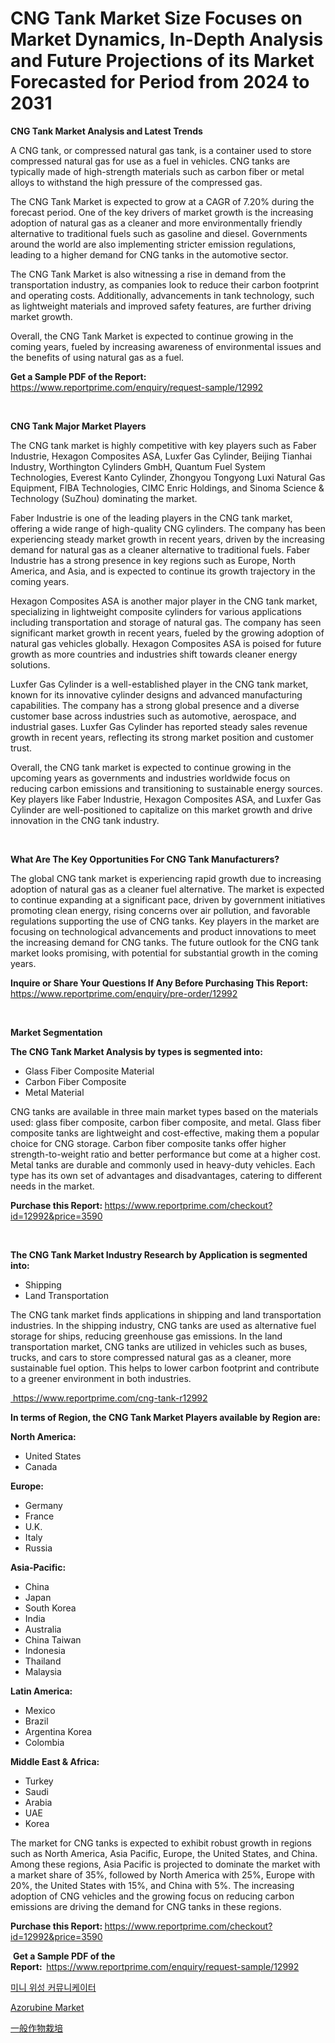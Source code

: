 <p><h1>CNG Tank Market Size Focuses on Market Dynamics, In-Depth Analysis and Future Projections of its Market Forecasted for Period from 2024 to 2031</h1></p><p><strong>CNG Tank Market Analysis and Latest Trends</strong></p>
<p><p>A CNG tank, or compressed natural gas tank, is a container used to store compressed natural gas for use as a fuel in vehicles. CNG tanks are typically made of high-strength materials such as carbon fiber or metal alloys to withstand the high pressure of the compressed gas.</p><p>The CNG Tank Market is expected to grow at a CAGR of 7.20% during the forecast period. One of the key drivers of market growth is the increasing adoption of natural gas as a cleaner and more environmentally friendly alternative to traditional fuels such as gasoline and diesel. Governments around the world are also implementing stricter emission regulations, leading to a higher demand for CNG tanks in the automotive sector.</p><p>The CNG Tank Market is also witnessing a rise in demand from the transportation industry, as companies look to reduce their carbon footprint and operating costs. Additionally, advancements in tank technology, such as lightweight materials and improved safety features, are further driving market growth.</p><p>Overall, the CNG Tank Market is expected to continue growing in the coming years, fueled by increasing awareness of environmental issues and the benefits of using natural gas as a fuel.</p></p>
<p><strong>Get a Sample PDF of the Report:&nbsp;</strong> <a href="https://www.reportprime.com/enquiry/request-sample/12992">https://www.reportprime.com/enquiry/request-sample/12992</a></p>
<p>&nbsp;</p>
<p><strong>CNG Tank Major Market Players</strong></p>
<p><p>The CNG tank market is highly competitive with key players such as Faber Industrie, Hexagon Composites ASA, Luxfer Gas Cylinder, Beijing Tianhai Industry, Worthington Cylinders GmbH, Quantum Fuel System Technologies, Everest Kanto Cylinder, Zhongyou Tongyong Luxi Natural Gas Equipment, FIBA Technologies, CIMC Enric Holdings, and Sinoma Science & Technology (SuZhou) dominating the market.</p><p>Faber Industrie is one of the leading players in the CNG tank market, offering a wide range of high-quality CNG cylinders. The company has been experiencing steady market growth in recent years, driven by the increasing demand for natural gas as a cleaner alternative to traditional fuels. Faber Industrie has a strong presence in key regions such as Europe, North America, and Asia, and is expected to continue its growth trajectory in the coming years.</p><p>Hexagon Composites ASA is another major player in the CNG tank market, specializing in lightweight composite cylinders for various applications including transportation and storage of natural gas. The company has seen significant market growth in recent years, fueled by the growing adoption of natural gas vehicles globally. Hexagon Composites ASA is poised for future growth as more countries and industries shift towards cleaner energy solutions.</p><p>Luxfer Gas Cylinder is a well-established player in the CNG tank market, known for its innovative cylinder designs and advanced manufacturing capabilities. The company has a strong global presence and a diverse customer base across industries such as automotive, aerospace, and industrial gases. Luxfer Gas Cylinder has reported steady sales revenue growth in recent years, reflecting its strong market position and customer trust.</p><p>Overall, the CNG tank market is expected to continue growing in the upcoming years as governments and industries worldwide focus on reducing carbon emissions and transitioning to sustainable energy sources. Key players like Faber Industrie, Hexagon Composites ASA, and Luxfer Gas Cylinder are well-positioned to capitalize on this market growth and drive innovation in the CNG tank industry.</p></p>
<p>&nbsp;</p>
<p><strong>What Are The Key Opportunities For CNG Tank Manufacturers?</strong></p>
<p><p>The global CNG tank market is experiencing rapid growth due to increasing adoption of natural gas as a cleaner fuel alternative. The market is expected to continue expanding at a significant pace, driven by government initiatives promoting clean energy, rising concerns over air pollution, and favorable regulations supporting the use of CNG tanks. Key players in the market are focusing on technological advancements and product innovations to meet the increasing demand for CNG tanks. The future outlook for the CNG tank market looks promising, with potential for substantial growth in the coming years.</p></p>
<p><strong>Inquire or Share Your Questions If Any Before Purchasing This Report:</strong> <a href="https://www.reportprime.com/enquiry/pre-order/12992">https://www.reportprime.com/enquiry/pre-order/12992</a></p>
<p>&nbsp;</p>
<p><strong>Market Segmentation</strong></p>
<p><strong>The CNG Tank Market Analysis by types is segmented into:</strong></p>
<p><ul><li>Glass Fiber Composite Material</li><li>Carbon Fiber Composite</li><li>Metal Material</li></ul></p>
<p><p>CNG tanks are available in three main market types based on the materials used: glass fiber composite, carbon fiber composite, and metal. Glass fiber composite tanks are lightweight and cost-effective, making them a popular choice for CNG storage. Carbon fiber composite tanks offer higher strength-to-weight ratio and better performance but come at a higher cost. Metal tanks are durable and commonly used in heavy-duty vehicles. Each type has its own set of advantages and disadvantages, catering to different needs in the market.</p></p>
<p><strong>Purchase this Report:&nbsp;</strong><a href="https://www.reportprime.com/checkout?id=12992&price=3590">https://www.reportprime.com/checkout?id=12992&price=3590</a></p>
<p>&nbsp;</p>
<p><strong>The CNG Tank Market Industry Research by Application is segmented into:</strong></p>
<p><ul><li>Shipping</li><li>Land Transportation</li></ul></p>
<p><p>The CNG tank market finds applications in shipping and land transportation industries. In the shipping industry, CNG tanks are used as alternative fuel storage for ships, reducing greenhouse gas emissions. In the land transportation market, CNG tanks are utilized in vehicles such as buses, trucks, and cars to store compressed natural gas as a cleaner, more sustainable fuel option. This helps to lower carbon footprint and contribute to a greener environment in both industries.</p></p>
<p><a href="https://www.reportprime.com/cng-tank-r12992">&nbsp;https://www.reportprime.com/cng-tank-r12992</a></p>
<p><strong>In terms of Region, the CNG Tank Market Players available by Region are:</strong></p>
<p>
    <p> <strong> North America: </strong>
        <ul>
            <li>United States</li>
            <li>Canada</li>
        </ul>
        </p> 
    <p> <strong> Europe: </strong>
        <ul>
            <li>Germany</li>
            <li>France</li>
            <li>U.K.</li>
            <li>Italy</li>
            <li>Russia</li>
        </ul>
        </p> 
    <p> <strong> Asia-Pacific: </strong>
        <ul>
            <li>China</li>
            <li>Japan</li>
            <li>South Korea</li>
            <li>India</li>
            <li>Australia</li>
            <li>China Taiwan</li>
            <li>Indonesia</li>
            <li>Thailand</li>
            <li>Malaysia</li>
        </ul>
        </p> 
    <p> <strong> Latin America: </strong>
        <ul>
            <li>Mexico</li>
            <li>Brazil</li>
            <li>Argentina Korea</li>
            <li>Colombia</li>
        </ul>
        </p> 
    <p> <strong> Middle East & Africa: </strong>
        <ul>
            <li>Turkey</li>
            <li>Saudi</li>
            <li>Arabia</li>
            <li>UAE</li>
            <li>Korea</li>
        </ul>
    </p>
    </p>
<p><p>The market for CNG tanks is expected to exhibit robust growth in regions such as North America, Asia Pacific, Europe, the United States, and China. Among these regions, Asia Pacific is projected to dominate the market with a market share of 35%, followed by North America with 25%, Europe with 20%, the United States with 15%, and China with 5%. The increasing adoption of CNG vehicles and the growing focus on reducing carbon emissions are driving the demand for CNG tanks in these regions.</p></p>
<p><strong>Purchase this Report: </strong><a href="https://www.reportprime.com/checkout?id=12992&price=3590">https://www.reportprime.com/checkout?id=12992&price=3590</a></p>
<p>&nbsp;<strong>Get a Sample PDF of the Report:&nbsp;&nbsp;</strong><a href="https://www.reportprime.com/enquiry/request-sample/12992">https://www.reportprime.com/enquiry/request-sample/12992</a></p>
<p><strong></strong></p>
<p><p><a href="https://medium.com/@kelsiorphy/%EB%AF%B8%EB%8B%88-%EC%9C%84%EC%84%B1-%ED%86%B5%EC%8B%A0%EC%9E%A5%EC%B9%98-%EC%8B%9C%EC%9E%A5-%EA%B7%9C%EB%AA%A8-cagr-%ED%8A%B8%EB%A0%8C%EB%93%9C-2024-2030-1fa6ed9d5bea">미니 위성 커뮤니케이터</a></p><p><a href="https://ivy-potential-64b.notion.site/Azorubine-Market-Research-Report-Reveals-The-Latest-Trends-And-Opportunities-of-this-Market-for-Peri-ab59cfb88ed94d50ad4097422413d51c">Azorubine Market</a></p><p><a href="https://medium.com/@billyhopkins526/%E4%B8%80%E8%88%AC%E8%BE%B2%E4%BD%9C%E7%89%A9%E6%A0%BD%E5%9F%B9%E5%B8%82%E5%A0%B4%E3%83%AC%E3%83%9D%E3%83%BC%E3%83%88%E3%81%AF-%E3%81%93%E3%81%AE%E5%B8%82%E5%A0%B4%E3%81%AE%E6%9C%80%E6%96%B0%E3%81%AE%E3%83%88%E3%83%AC%E3%83%B3%E3%83%89%E3%81%A8%E6%88%90%E9%95%B7%E6%A9%9F%E4%BC%9A%E3%82%92%E6%98%8E%E3%82%89%E3%81%8B%E3%81%AB%E3%81%97%E3%81%BE%E3%81%99-4ec1bc39ad16">一般作物栽培</a></p></p>